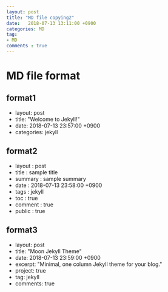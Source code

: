 ```yaml
---
layout: post
title: "MD file copying2"
date:   2018-07-13 13:11:00 +0900
categories: MD
tag:
- MD
comments : true
---
```


# MD file format

## format1
* layout: post
* title:  "Welcome to Jekyll!"
* date:   2018-07-13 23:57:00 +0900
* categories: jekyll

## format2
* layout  : post
* title   : sample title
* summary : sample summary
* date    : 2018-07-13 23:58:00 +0900
* tags    : jekyll
* toc     : true
* comment : true
* public  : true

## format3
* layout: post
* title:  "Moon Jekyll Theme"
* date:   2018-07-13 23:59:00 +0900
* excerpt: "Minimal, one column Jekyll theme for your blog."
* project: true
* tag: jekyll
* comments: true

